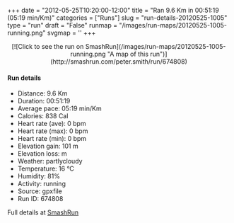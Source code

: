 +++
date = "2012-05-25T10:20:00-12:00"
title = "Ran 9.6 Km in 00:51:19 (05:19 min/Km)"
categories = ["Runs"]
slug = "run-details-20120525-1005"
type = "run"
draft = "False"
runmap = "/images/run-maps/20120525-1005-running.png"
svgmap = '<polyline points="0 58, 0 59, 1 60, 5 58, 6 55, 11 50, 18 48, 23 49, 26 47, 27 45, 31 44, 44 46, 46 47, 55 54, 60 56, 65 56, 70 55, 79 53, 83 51, 90 53, 93 53, 97 51, 100 48, 97 44, 97 40, 97 43, 100 48, 96 52, 92 53, 87 52, 82 51, 79 53, 64 57, 61 57, 54 54, 49 50, 46 48, 45 46, 40 45, 34 45, 31 45, 26 47, 26 46, 23 49, 21 48, 20 48, 18 47, 11 50, 10 51, 11 51, 8 51, 7 55, 3 57">'
+++



<!--more-->

<center>
[![Click to see the run on SmashRun](/images/run-maps/20120525-1005-running.png "A map of this run")](http://smashrun.com/peter.smith/run/674808)
</center>

#### Run details

* Distance: 9.6 Km
* Duration: 00:51:19
* Average pace: 05:19 min/Km
* Calories: 838 Cal
* Heart rate (ave): 0 bpm
* Heart rate (max): 0 bpm
* Heart rate (min): 0 bpm
* Elevation gain: 101 m
* Elevation loss:  m
* Weather: partlycloudy
* Temperature: 16 &deg;C
* Humidity: 81%
* Activity: running
* Source: gpxfile
* Run ID: 674808

Full details at [SmashRun](http://smashrun.com/peter.smith/run/674808)